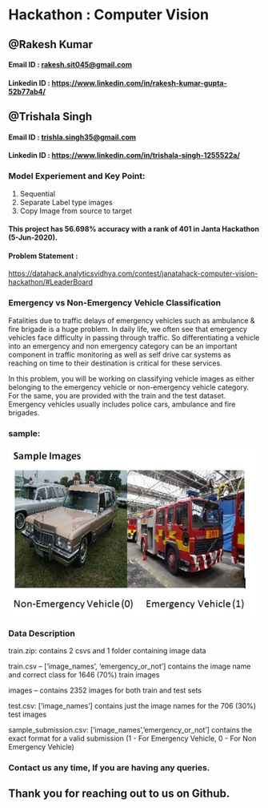 # Hackathon : Computer Vision

## @Rakesh Kumar

#### Email ID : rakesh.sit045@gmail.com

#### Linkedin ID : https://www.linkedin.com/in/rakesh-kumar-gupta-52b77ab4/

## @Trishala Singh

#### Email ID : trishla.singh35@gmail.com

#### Linkedin ID : https://www.linkedin.com/in/trishala-singh-1255522a/

### Model Experiement and Key Point:

1) Sequential
2) Separate Label type images
3) Copy Image from source to target

#### This project has 56.698% accuracy with a rank of 401 in Janta Hackathon (5-Jun-2020).

#### Problem Statement :

https://datahack.analyticsvidhya.com/contest/janatahack-computer-vision-hackathon/#LeaderBoard

### Emergency vs Non-Emergency Vehicle Classification

Fatalities due to traffic delays of emergency vehicles such as ambulance & fire brigade is a huge problem. In daily
life, we often see that emergency vehicles face difficulty in passing through traffic. So differentiating a vehicle into
an emergency and non emergency category can be an important component in traffic monitoring as well as self drive car
systems as reaching on time to their destination is critical for these services.

In this problem, you will be working on classifying vehicle images as either belonging to the emergency vehicle or
non-emergency vehicle category. For the same, you are provided with the train and the test dataset. Emergency vehicles
usually includes police cars, ambulance and fire brigades.

### sample:

![Image github](./sample.jpg)

### Data Description

train.zip: contains 2 csvs and 1 folder containing image data

train.csv – [‘image_names’, ‘emergency_or_not’] contains the image name and correct class for 1646 (70%) train images

images – contains 2352 images for both train and test sets

test.csv: [‘image_names’] contains just the image names for the 706 (30%) test images

sample_submission.csv: [‘image_names’,’emergency_or_not­’] contains the exact format for a valid submission (1 - For
Emergency Vehicle, 0 - For Non Emergency Vehicle)

### Contact us any time, If you are having any queries.

## Thank you for reaching out to us on Github. 

